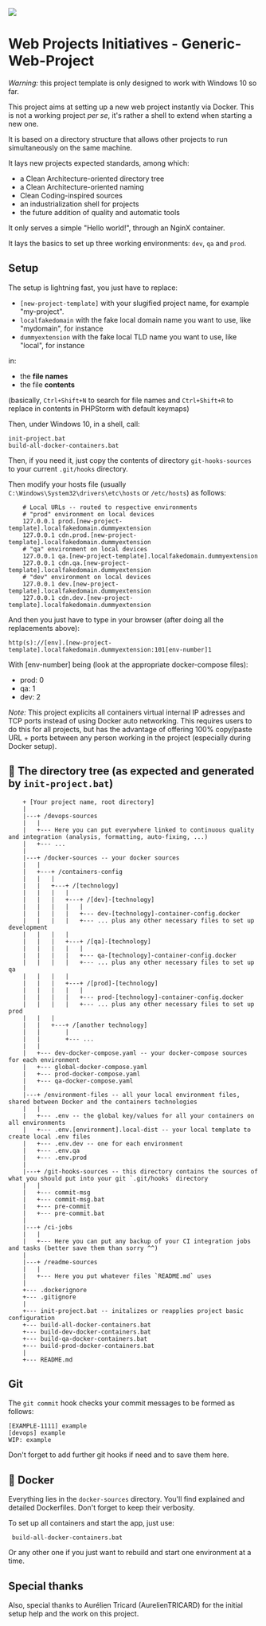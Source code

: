 ![](readme-sources/web-project-initiatives.png)

# Web Projects Initiatives - Generic-Web-Project

*Warning:* this project template is only designed to work with Windows 10 so far.

This project aims at setting up a new web project instantly via Docker.
This is not a working project *per se*, it's rather a shell to extend when starting a new one.

It is based on a directory structure that allows other projects to run simultaneously on the same machine.

It lays new projects expected standards, among which:
- a Clean Architecture-oriented directory tree
- a Clean Architecture-oriented naming
- Clean Coding-inspired sources
- an industrialization shell for projects
- the future addition of quality and automatic tools

It only serves a simple "Hello world!", through an NginX container.

It lays the basics to set up three working environments: `dev`, `qa` and `prod`.

## Setup

The setup is lightning fast, you just have to replace:

- `[new-project-template]` with your slugified project name, for example "my-project".
- `localfakedomain` with the fake local domain name you want to use, like "mydomain", for instance
- `dummyextension` with the fake local TLD name you want to use, like "local", for instance

in:

- the **file names**
- the file **contents**

(basically, `Ctrl+Shift+N` to search for file names and `Ctrl+Shift+R` to replace in contents in PHPStorm with default keymaps)

Then, under Windows 10, in a shell, call:

```
init-project.bat
build-all-docker-containers.bat
```

Then, if you need it, just copy the contents of directory `git-hooks-sources` to your current `.git/hooks` directory.

Then modify your hosts file (usually `C:\Windows\System32\drivers\etc\hosts` or `/etc/hosts`) as follows:

```
    # Local URLs -- routed to respective environments
    # "prod" environment on local devices
    127.0.0.1 prod.[new-project-template].localfakedomain.dummyextension
    127.0.0.1 cdn.prod.[new-project-template].localfakedomain.dummyextension
    # "qa" environment on local devices
    127.0.0.1 qa.[new-project-template].localfakedomain.dummyextension
    127.0.0.1 cdn.qa.[new-project-template].localfakedomain.dummyextension
    # "dev" environment on local devices
    127.0.0.1 dev.[new-project-template].localfakedomain.dummyextension
    127.0.0.1 cdn.dev.[new-project-template].localfakedomain.dummyextension
```

And then you just have to type in your browser (after doing all the replacements above):

`http(s)://[env].[new-project-template].localfakedomain.dummyextension:101[env-number]1`

With \[env-number] being (look at the appropriate docker-compose files):

* prod: 0
* qa:   1
* dev:  2


*Note:*
This project explicits all containers virtual internal IP adresses and TCP ports instead of using Docker auto networking.
This requires users to do this for all projects, but has the advantage of offering 100% copy/paste URL + ports between
any person working in the project (especially during Docker setup).

## 🌲 The directory tree (as expected and generated by `init-project.bat`)

```
    + [Your project name, root directory]
    |
    |---+ /devops-sources
    |   |
    |   +--- Here you can put everywhere linked to continuous quality and integration (analysis, formatting, auto-fixing, ...)
    |   +--- ...
    |
    |---+ /docker-sources -- your docker sources
    |   |
    |   +---+ /containers-config
    |   |   |
    |   |   +---+ /[technology]
    |   |   |   |
    |   |   |   +---+ /[dev]-[technology]
    |   |   |   |   |
    |   |   |   |   +--- dev-[technology]-container-config.docker
    |   |   |   |   +--- ... plus any other necessary files to set up development
    |   |   |   |
    |   |   |   +---+ /[qa]-[technology]
    |   |   |   |   |
    |   |   |   |   +--- qa-[technology]-container-config.docker
    |   |   |   |   +--- ... plus any other necessary files to set up qa
    |   |   |   |
    |   |   |   +---+ /[prod]-[technology]
    |   |   |   |   |
    |   |   |   |   +--- prod-[technology]-container-config.docker
    |   |   |   |   +--- ... plus any other necessary files to set up prod
    |   |   |
    |   |   +---+ /[another technology]
    |   |       |
    |   |       +--- ...
    |   |
    |   +--- dev-docker-compose.yaml -- your docker-compose sources for each environment
    |   +--- global-docker-compose.yaml
    |   +--- prod-docker-compose.yaml
    |   +--- qa-docker-compose.yaml
    |
    |---+ /environment-files -- all your local environment files, shared between Docker and the containers technologies
    |   |
    |   +--- .env -- the global key/values for all your containers on all environments
    |   +--- .env.[environment].local-dist -- your local template to create local .env files
    |   +--- .env.dev -- one for each environment
    |   +--- .env.qa
    |   +--- .env.prod
    |
    |---+ /git-hooks-sources -- this directory contains the sources of what you should put into your git `.git/hooks` directory
    |   |
    |   +--- commit-msg
    |   +--- commit-msg.bat
    |   +--- pre-commit
    |   +--- pre-commit.bat
    |
    |---+ /ci-jobs
    |   |
    |   +--- Here you can put any backup of your CI integration jobs and tasks (better save them than sorry ^^)
    |
    |---+ /readme-sources
    |   |
    |   +--- Here you put whatever files `README.md` uses
    |
    +--- .dockerignore
    +--- .gitignore
    |
    +--- init-project.bat -- initalizes or reapplies project basic configuration
    +--- build-all-docker-containers.bat
    +--- build-dev-docker-containers.bat
    +--- build-qa-docker-containers.bat
    +--- build-prod-docker-containers.bat
    |
    +--- README.md
```

## Git

The `git commit` hook checks your commit messages to be formed as follows:

    [EXAMPLE-1111] example
    [devops] example
    WIP: example

Don't forget to add further git hooks if need and to save them here.

## 🐳 Docker

Everything lies in the `docker-sources` directory. You'll find explained and detailed
Dockerfiles. Don't forget to keep their verbosity.

To set up all containers and start the app, just use:

     build-all-docker-containers.bat

Or any other one if you just want to rebuild and start one environment at a time.

## Special thanks

Also, special thanks to Aurélien Tricard (AurelienTRICARD) for the initial setup help and the work on this project.